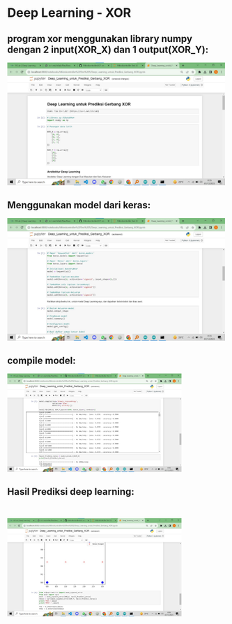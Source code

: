 
# Deep Learning - XOR

## program xor menggunakan library numpy dengan 2 input(XOR_X) dan 1 output(XOR_Y):

<p>
  <img src="https://github.com/subaaaiii/Mikrokontroller/blob/main/Deep%20Learning%20-%20XOR/xor.jpg" alt="" class="img-responsive" width="500">
</p>


## Menggunakan model dari keras:

<p>
  <img src="https://github.com/subaaaiii/Mikrokontroller/blob/main/Deep%20Learning%20-%20XOR/model.jpg" alt="" class="img-responsive" width="500">
</p>

## compile model:

<p>
  <img src="https://github.com/subaaaiii/Mikrokontroller/blob/main/Deep%20Learning%20-%20XOR/compile.jpg" alt="" class="img-responsive" width="400">
</p>

## Hasil Prediksi deep learning:

<p>
  <img src="https://github.com/subaaaiii/Mikrokontroller/blob/main/Deep%20Learning%20-%20XOR/hasil_prediksi1.jpg" alt="" class="img-responsive" width="400">
</p>
<p>
  <img src="https://github.com/subaaaiii/Mikrokontroller/blob/main/Deep%20Learning%20-%20XOR/hasil_prediksi2.jpg" alt="" class="img-responsive" width="400">
</p>



